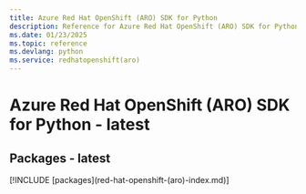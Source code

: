 ```yaml
---
title: Azure Red Hat OpenShift (ARO) SDK for Python
description: Reference for Azure Red Hat OpenShift (ARO) SDK for Python
ms.date: 01/23/2025
ms.topic: reference
ms.devlang: python
ms.service: redhatopenshift(aro)
---
```

# Azure Red Hat OpenShift (ARO) SDK for Python - latest
## Packages - latest
[!INCLUDE [packages](red-hat-openshift-(aro\)-index.md)]